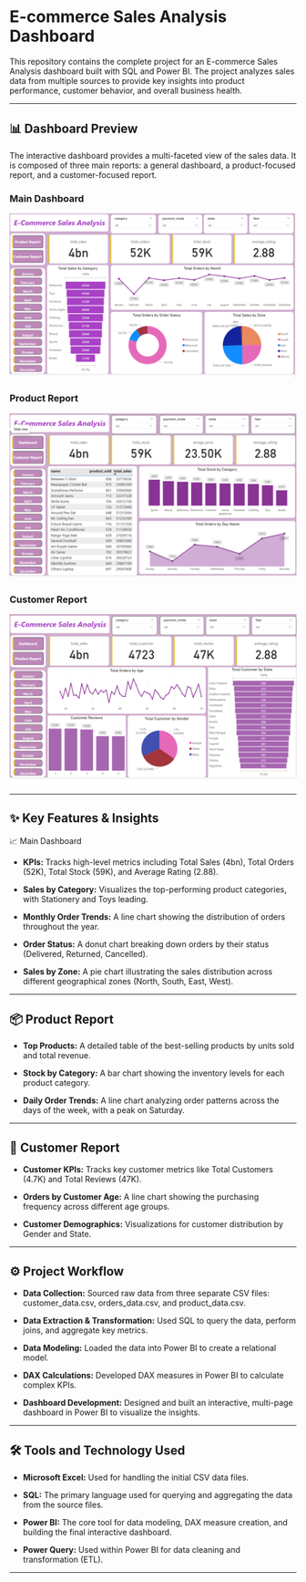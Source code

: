 # E-commerce Sales Analysis Dashboard
This repository contains the complete project for an E-commerce Sales Analysis dashboard built with SQL and Power BI. The project analyzes sales data from multiple sources to provide key insights into product performance, customer behavior, and overall business health.

---

## 📊 Dashboard Preview
The interactive dashboard provides a multi-faceted view of the sales data. It is composed of three main reports: a general dashboard, a product-focused report, and a customer-focused report.

### Main Dashboard
![image alt](https://github.com/vikas-vsnv/E-Commerce-Sales-Analysis/blob/main/Dashboard%20image/Screenshot%202025-07-28%20173136.png)

### Product Report
![image alt](https://github.com/vikas-vsnv/E-Commerce-Sales-Analysis/blob/main/Dashboard%20image/Screenshot%202025-07-28%20173154.png)

### Customer Report
![image alt](https://github.com/vikas-vsnv/E-Commerce-Sales-Analysis/blob/main/Dashboard%20image/Screenshot%202025-07-28%20173212.png)

---

## ✨ Key Features & Insights
📈 Main Dashboard
* **KPIs:** Tracks high-level metrics including Total Sales (4bn), Total Orders (52K), Total Stock (59K), and Average Rating (2.88).

* **Sales by Category:** Visualizes the top-performing product categories, with Stationery and Toys leading.

* **Monthly Order Trends:** A line chart showing the distribution of orders throughout the year.

* **Order Status:** A donut chart breaking down orders by their status (Delivered, Returned, Cancelled).

* **Sales by Zone:** A pie chart illustrating the sales distribution across different geographical zones (North, South, East, West).

---

## 📦 Product Report
* **Top Products:** A detailed table of the best-selling products by units sold and total revenue.

* **Stock by Category:** A bar chart showing the inventory levels for each product category.

* **Daily Order Trends:** A line chart analyzing order patterns across the days of the week, with a peak on Saturday.

---

## 👥 Customer Report
* **Customer KPIs:** Tracks key customer metrics like Total Customers (4.7K) and Total Reviews (47K).

* **Orders by Customer Age:** A line chart showing the purchasing frequency across different age groups.

* **Customer Demographics:** Visualizations for customer distribution by Gender and State.

---

## ⚙️ Project Workflow
* **Data Collection:** Sourced raw data from three separate CSV files: customer_data.csv, orders_data.csv, and product_data.csv.

* **Data Extraction & Transformation:** Used SQL to query the data, perform joins, and aggregate key metrics.

* **Data Modeling:** Loaded the data into Power BI to create a relational model.

* **DAX Calculations:** Developed DAX measures in Power BI to calculate complex KPIs.

* **Dashboard Development:** Designed and built an interactive, multi-page dashboard in Power BI to visualize the insights.

---

## 🛠️ Tools and Technology Used
* **Microsoft Excel:** Used for handling the initial CSV data files.

* **SQL:** The primary language used for querying and aggregating the data from the source files.

* **Power BI:** The core tool for data modeling, DAX measure creation, and building the final interactive dashboard.

* **Power Query:** Used within Power BI for data cleaning and transformation (ETL).

---
